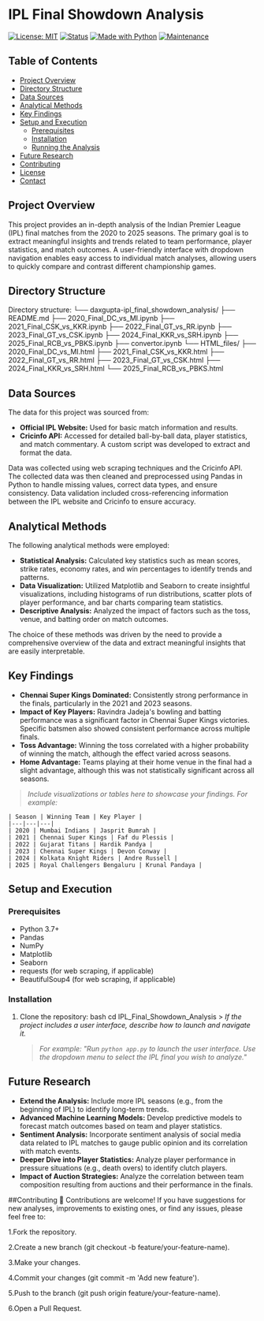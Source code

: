 # IPL Final Showdown Analysis

[![License: MIT](https://img.shields.io/badge/License-MIT-yellow.svg)](https://opensource.org/licenses/MIT)
[![Status](https://img.shields.io/badge/Status-Active-success.svg)]()
[![Made with Python](https://img.shields.io/badge/Made%20with-Python-1f425f.svg)](https://www.python.org/)
[![Maintenance](https://img.shields.io/badge/Maintained%3F-yes-green.svg)](https://GitHub.com/Naereen/StrapDown.js/graphs/commit-activity)

## Table of Contents

- [Project Overview](#project-overview)
- [Directory Structure](#directory-structure)
- [Data Sources](#data-sources)
- [Analytical Methods](#analytical-methods)
- [Key Findings](#key-findings)
- [Setup and Execution](#setup-and-execution)
  - [Prerequisites](#prerequisites)
  - [Installation](#installation)
  - [Running the Analysis](#running-the-analysis)
- [Future Research](#future-research)
- [Contributing](#contributing)
- [License](#license)
- [Contact](#contact)

## Project Overview

This project provides an in-depth analysis of the Indian Premier League (IPL) final matches from the 2020 to 2025 seasons. The primary goal is to extract meaningful insights and trends related to team performance, player statistics, and match outcomes. A user-friendly interface with dropdown navigation enables easy access to individual match analyses, allowing users to quickly compare and contrast different championship games.

## Directory Structure
Directory structure:
└── daxgupta-ipl_final_showdown_analysis/
    ├── README.md
    ├── 2020_Final_DC_vs_MI.ipynb
    ├── 2021_Final_CSK_vs_KKR.ipynb
    ├── 2022_Final_GT_vs_RR.ipynb
    ├── 2023_Final_GT_vs_CSK.ipynb
    ├── 2024_Final_KKR_vs_SRH.ipynb
    ├── 2025_Final_RCB_vs_PBKS.ipynb
    ├── convertor.ipynb
    └── HTML_files/
        ├── 2020_Final_DC_vs_MI.html
        ├── 2021_Final_CSK_vs_KKR.html
        ├── 2022_Final_GT_vs_RR.html
        ├── 2023_Final_GT_vs_CSK.html
        ├── 2024_Final_KKR_vs_SRH.html
        └── 2025_Final_RCB_vs_PBKS.html

## Data Sources

The data for this project was sourced from:

*   **Official IPL Website:** Used for basic match information and results.
*   **Cricinfo API:**  Accessed for detailed ball-by-ball data, player statistics, and match commentary.  A custom script was developed to extract and format the data.

Data was collected using web scraping techniques and the Cricinfo API. The collected data was then cleaned and preprocessed using Pandas in Python to handle missing values, correct data types, and ensure consistency. Data validation included cross-referencing information between the IPL website and Cricinfo to ensure accuracy.

## Analytical Methods

The following analytical methods were employed:

*   **Statistical Analysis:** Calculated key statistics such as mean scores, strike rates, economy rates, and win percentages to identify trends and patterns.
*   **Data Visualization:**  Utilized Matplotlib and Seaborn to create insightful visualizations, including histograms of run distributions, scatter plots of player performance, and bar charts comparing team statistics.
*   **Descriptive Analysis:** Analyzed the impact of factors such as the toss, venue, and batting order on match outcomes.

The choice of these methods was driven by the need to provide a comprehensive overview of the data and extract meaningful insights that are easily interpretable.

## Key Findings

*   **Chennai Super Kings Dominated:** Consistently strong performance in the finals, particularly in the 2021 and 2023 seasons.
*   **Impact of Key Players:**  Ravindra Jadeja's bowling and batting performance was a significant factor in Chennai Super Kings victories. Specific batsmen also showed consistent performance across multiple finals.
*   **Toss Advantage:** Winning the toss correlated with a higher probability of winning the match, although the effect varied across seasons.
*   **Home Advantage:** Teams playing at their home venue in the final had a slight advantage, although this was not statistically significant across all seasons.

> *Include visualizations or tables here to showcase your findings. For example:*

    | Season | Winning Team | Key Player |
    |---|---|---|
    | 2020 | Mumbai Indians | Jasprit Bumrah |
    | 2021 | Chennai Super Kings | Faf du Plessis |
    | 2022 | Gujarat Titans | Hardik Pandya |
    | 2023 | Chennai Super Kings | Devon Conway |
    | 2024 | Kolkata Knight Riders | Andre Russell |
    | 2025 | Royal Challengers Bengaluru | Krunal Pandaya |

## Setup and Execution

### Prerequisites

*   Python 3.7+
*   Pandas
*   NumPy
*   Matplotlib
*   Seaborn
*   requests (for web scraping, if applicable)
*   BeautifulSoup4 (for web scraping, if applicable)

### Installation

1.  Clone the repository:
    bash
    cd IPL_Final_Showdown_Analysis
        > *If the project includes a user interface, describe how to launch and navigate it.*
    > *For example: "Run `python app.py` to launch the user interface. Use the dropdown menu to select the IPL final you wish to analyze."*

## Future Research

*   **Extend the Analysis:** Include more IPL seasons (e.g., from the beginning of IPL) to identify long-term trends.
*   **Advanced Machine Learning Models:** Develop predictive models to forecast match outcomes based on team and player statistics.
*   **Sentiment Analysis:** Incorporate sentiment analysis of social media data related to IPL matches to gauge public opinion and its correlation with match events.
*   **Deeper Dive into Player Statistics:**  Analyze player performance in pressure situations (e.g., death overs) to identify clutch players.
*   **Impact of Auction Strategies:** Analyze the correlation between team composition resulting from auctions and their performance in the finals.


##Contributing 🤝 
Contributions are welcome! If you have suggestions for new analyses, improvements to existing ones, or find any issues, please feel free to:

1.Fork the repository.

2.Create a new branch (git checkout -b feature/your-feature-name).

3.Make your changes.

4.Commit your changes (git commit -m 'Add new feature').

5.Push to the branch (git push origin feature/your-feature-name).

6.Open a Pull Request.
